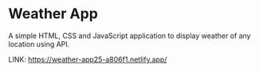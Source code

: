 # Weather App

A simple HTML, CSS and JavaScript application to display weather of any location using API.

LINK: https://weather-app25-a806f1.netlify.app/
